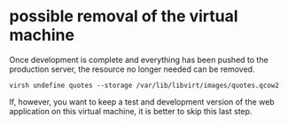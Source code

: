 # possible removal of the virtual machine

Once development is complete and everything has been pushed to the production server, the resource no longer needed can be removed.

```shell
virsh undefine quotes --storage /var/lib/libvirt/images/quotes.qcow2
```

If, however, you want to keep a test and development version of the web application on this virtual machine, it is better to skip this last step.
